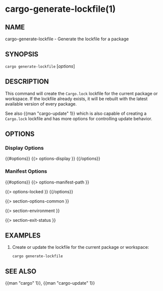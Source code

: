 # cargo-generate-lockfile(1)

## NAME

cargo-generate-lockfile - Generate the lockfile for a package

## SYNOPSIS

`cargo generate-lockfile` [_options_]

## DESCRIPTION

This command will create the `Cargo.lock` lockfile for the current package or
workspace. If the lockfile already exists, it will be rebuilt with the latest
available version of every package.

See also {{man "cargo-update" 1}} which is also capable of creating a `Cargo.lock`
lockfile and has more options for controlling update behavior.

## OPTIONS

### Display Options

{{#options}}
{{> options-display }}
{{/options}}

### Manifest Options

{{#options}}
{{> options-manifest-path }}

{{> options-locked }}
{{/options}}

{{> section-options-common }}

{{> section-environment }}

{{> section-exit-status }}

## EXAMPLES

1. Create or update the lockfile for the current package or workspace:

       cargo generate-lockfile

## SEE ALSO
{{man "cargo" 1}}, {{man "cargo-update" 1}}
